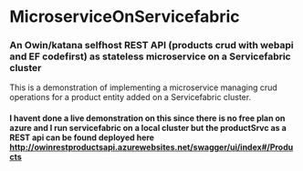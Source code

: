 # MicroserviceOnServicefabric

### An Owin/katana selfhost REST API (products crud with webapi and EF codefirst) as stateless microservice on a Servicefabric cluster

This is a demonstration of implementing a microservice managing crud operations for a product entity added on a Servicefabric cluster.

#### I havent done a live demonstration on this since there is no free plan on azure and I run servicefabric on a local cluster but the productSrvc as a REST api can be found deployed here http://owinrestproductsapi.azurewebsites.net/swagger/ui/index#/Products 

